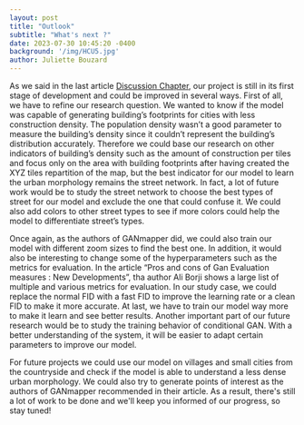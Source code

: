 ```yaml
---
layout: post
title: "Outlook"
subtitle: "What's next ?"
date: 2023-07-30 10:45:20 -0400
background: '/img/HCU5.jpg'
author: Juliette Bouzard
---
```

As we said in the last article [Discussion Chapter](https://jp-hecht.github.io/GANmapper-Project/2023/03/03/2023-07-07-discussion.md), our project is still in its first stage of development and could be improved in several ways. First of all, we have to refine our research question. We wanted to know if the model was capable of generating building’s footprints for cities with less construction density. The population density wasn’t a good parameter to measure the building’s density since it couldn’t represent the building’s distribution accurately. Therefore we could base our research on other indicators of building’s density such as the amount of construction per tiles and focus only on the area with building footprints after having created the XYZ tiles repartition of the map, but the best indicator for our model to learn the urban morphology remains the street network. In fact, a lot of future work would be to study the street network to choose the best types of street for our model and exclude the one that could confuse it. We could also add colors to other street types to see if more colors could help the model to differentiate street’s types. 

Once again, as the authors of GANmapper did, we could also train our model with different zoom sizes to find the best one. In addition, it would also be interesting to change some of the hyperparameters such as the metrics for evaluation. In the article “Pros and cons of Gan Evaluation measures : New Developments”, tha author Ali Borji shows a large list of multiple and various metrics for evaluation. In our study case, we could replace the normal FID with a fast FID to improve the learning rate or a clean FID to make it more accurate. At last, we have to train our model way more to make it learn and see better results. 
Another important part of our future research would be to study the training behavior of conditional GAN. With a better understanding of the system, it will be easier to adapt certain parameters to improve our model.

For future projects we could use our model on villages and small cities from the countryside and check if the model is able to understand a less dense urban morphology. We could also try to generate points of interest as the authors of GANmapper recommended in their article. As a result, there's still a lot of work to be done and we'll keep you informed of our progress, so stay tuned!
